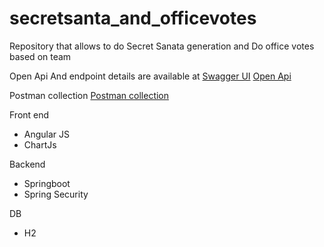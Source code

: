 # secretsanta_and_officevotes
Repository that allows to do Secret Sanata generation and Do office votes based on team 

Open Api And endpoint details are available at 
[Swagger UI](https://app.swaggerhub.com/apis/nithinprasad/secretsanta_vote/v0)
[Open Api](https://raw.githubusercontent.com/nithinprasad/secretsanta_and_officevotes/master/xmas.yaml)

Postman collection
[Postman collection](https://raw.githubusercontent.com/nithinprasad/secretsanta_and_officevotes/master/XMAS.postman_collection.json)


Front end

* Angular JS
* ChartJs

Backend

* Springboot
* Spring Security

DB

* H2
